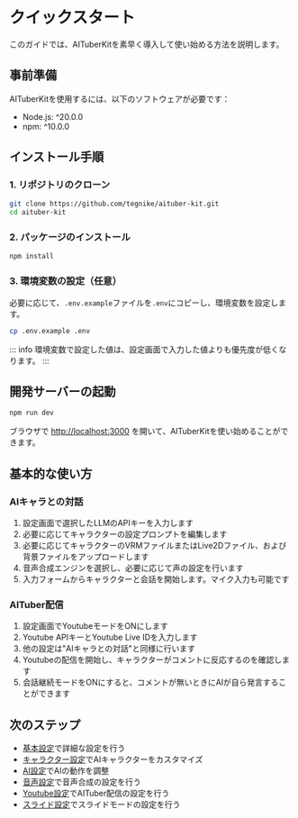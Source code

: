 # クイックスタート

このガイドでは、AITuberKitを素早く導入して使い始める方法を説明します。

## 事前準備

AITuberKitを使用するには、以下のソフトウェアが必要です：

- Node.js: ^20.0.0
- npm: ^10.0.0

## インストール手順

### 1. リポジトリのクローン

```bash
git clone https://github.com/tegnike/aituber-kit.git
cd aituber-kit
```

### 2. パッケージのインストール

```bash
npm install
```

### 3. 環境変数の設定（任意）

必要に応じて、`.env.example`ファイルを`.env`にコピーし、環境変数を設定します。

```bash
cp .env.example .env
```

::: info
環境変数で設定した値は、設定画面で入力した値よりも優先度が低くなります。
:::

## 開発サーバーの起動

```bash
npm run dev
```

ブラウザで [http://localhost:3000](http://localhost:3000) を開いて、AITuberKitを使い始めることができます。

## 基本的な使い方

### AIキャラとの対話

1. 設定画面で選択したLLMのAPIキーを入力します
2. 必要に応じてキャラクターの設定プロンプトを編集します
3. 必要に応じてキャラクターのVRMファイルまたはLive2Dファイル、および背景ファイルをアップロードします
4. 音声合成エンジンを選択し、必要に応じて声の設定を行います
5. 入力フォームからキャラクターと会話を開始します。マイク入力も可能です

### AITuber配信

1. 設定画面でYoutubeモードをONにします
2. Youtube APIキーとYoutube Live IDを入力します
3. 他の設定は"AIキャラとの対話"と同様に行います
4. Youtubeの配信を開始し、キャラクターがコメントに反応するのを確認します
5. 会話継続モードをONにすると、コメントが無いときにAIが自ら発言することができます

## 次のステップ

- [基本設定](/guide/basic-settings)で詳細な設定を行う
- [キャラクター設定](/guide/character/common)でAIキャラクターをカスタマイズ
- [AI設定](/guide/ai/common)でAIの動作を調整
- [音声設定](/guide/voice-settings)で音声合成の設定を行う
- [Youtube設定](/guide/youtube-settings)でAITuber配信の設定を行う
- [スライド設定](/guide/slide-settings)でスライドモードの設定を行う
